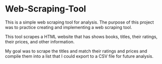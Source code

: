 # Web-Scraping-Tool
This is a simple web scraping tool for analysis. The purpose of this project was to practice creating and implementing a web scraping tool.

This tool scrapes a HTML website that has shows books, titles, their ratings, their prices, and other information.

My goal was to scrape the titles and match their ratings and prices and compile them into a list that I could export to a CSV file for future analysis.
